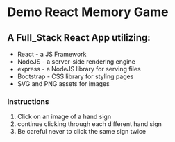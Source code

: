 # Demo React Memory Game

## A Full_Stack React App utilizing:

* React - a JS Framework
* NodeJS - a server-side rendering engine
* express - a NodeJS library for serving files
* Bootstrap - CSS library for styling pages
* SVG and PNG assets for images

### Instructions
1. Click on an image of a hand sign
2. continue clicking through each different hand sign
3. Be careful never to click the same sign twice